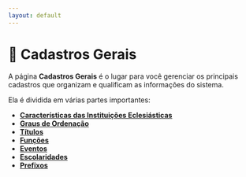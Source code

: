 ```yaml
---
layout: default
---
```


# 📌 Cadastros Gerais

A página **Cadastros Gerais** é o lugar para você gerenciar os principais cadastros que organizam e qualificam as informações do sistema.

Ela é dividida em várias partes importantes:

- [**Características das Instituições Eclesiásticas**](/6.%20Cadastros%20Gerais/6.4%20caracteristicas-das-instituicoes-eclesiasticas/index.html)  
- [**Graus de Ordenação**](6.5%20graus-de-ordenacao.md)  
- [**Títulos**](6.7%20titulos.md)  
- [**Funções**](6.8%20funcoes.md)  
- [**Eventos**](6.9%20eventos.md)  
- [**Escolaridades**](6.10%20escolaridades.md)  
- [**Prefixos**](6.11%20prefixos.md)